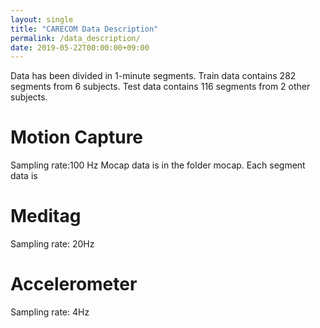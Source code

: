 ```yaml
---
layout: single
title: "CARECOM Data Description"
permalink: /data_description/
date: 2019-05-22T00:00:00+09:00
---
```

Data has been divided in 1-minute segments. 
Train data contains 282 segments from 6 subjects. 
Test data contains 116 segments from 2 other subjects.

# Motion Capture 

Sampling rate:100 Hz
Mocap data is in the folder mocap. Each segment data is 

# Meditag
Sampling rate: 20Hz

# Accelerometer 
Sampling rate: 4Hz
